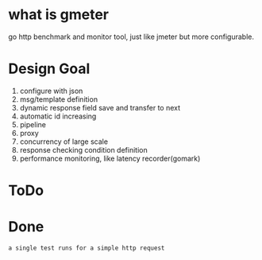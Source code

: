 # what is gmeter
go http benchmark and monitor tool, just like jmeter but more configurable.

# Design Goal
1. configure with json
2. msg/template definition 
3. dynamic response field save and transfer to next
4. automatic id increasing
5. pipeline
6. proxy
7. concurrency of large scale
8. response checking condition definition
9. performance monitoring, like latency recorder(gomark)

# ToDo
    

# Done
    a single test runs for a simple http request
